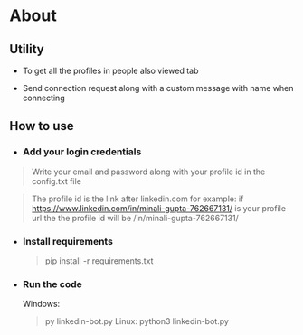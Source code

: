 # About

## Utility

- To get all the profiles in people also viewed tab

- Send connection request along with a custom message with name when connecting

## How to use

- ### Add your login credentials

> Write your email and password along with your profile id in the config.txt
> file

> The profile id is the link after linkedin.com for example: if
> https://www.linkedin.com/in/minali-gupta-762667131/ is your profile url the
> the profile id will be /in/minali-gupta-762667131/

- ### Install requirements

  > pip install -r requirements.txt

- ### Run the code
  Windows:
  > py linkedin-bot.py
  Linux:
  > python3 linkedin-bot.py
